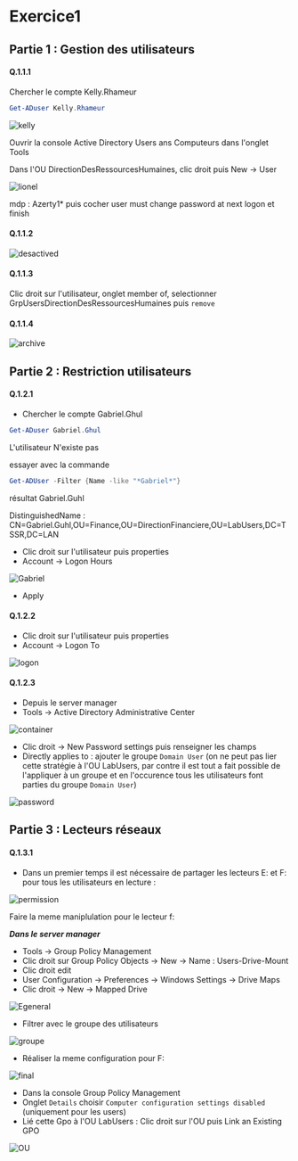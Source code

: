 # Exercice1

## Partie 1 : Gestion des utilisateurs

#### Q.1.1.1

Chercher le compte Kelly.Rhameur

```powershell
Get-ADuser Kelly.Rhameur
```
![kelly](https://github.com/Seyia11/Checkpoint-3/blob/main/Capture/Exercice%201/kelly.PNG?raw=true)

Ouvrir la console Active Directory Users ans Computeurs dans l'onglet Tools

Dans l'OU DirectionDesRessourcesHumaines, clic droit puis New -> User

![lionel](https://github.com/Seyia11/Checkpoint-3/blob/main/Capture/Exercice%201/lionel.PNG?raw=true)

mdp : Azerty1* puis cocher user must change password at next logon et finish



#### Q.1.1.2

![desactived](https://github.com/Seyia11/Checkpoint-3/blob/main/Capture/Exercice%201/desactived.PNG?raw=true)

#### Q.1.1.3

Clic droit sur l'utilisateur, onglet member of, selectionner GrpUsersDirectionDesRessourcesHumaines puis ``remove``


#### Q.1.1.4

![archive](https://github.com/Seyia11/Checkpoint-3/blob/main/Capture/Exercice%201/archive.PNG?raw=true)


## Partie 2 : Restriction utilisateurs

#### Q.1.2.1

- Chercher le compte Gabriel.Ghul

```powershell
Get-ADuser Gabriel.Ghul
```
L'utilisateur N'existe pas

essayer avec la commande
```powershell
Get-ADUser -Filter {Name -like "*Gabriel*"}
```
résultat Gabriel.Guhl

DistinguishedName : CN=Gabriel.Guhl,OU=Finance,OU=DirectionFinanciere,OU=LabUsers,DC=TSSR,DC=LAN

- Clic droit sur l'utilisateur puis properties
- Account -> Logon Hours

![Gabriel](https://github.com/Seyia11/Checkpoint-3/blob/main/Capture/Exercice%201/gabriel.PNG?raw=true)

- Apply


#### Q.1.2.2

- Clic droit sur l'utilisateur puis properties
- Account -> Logon To

![logon](https://github.com/Seyia11/Checkpoint-3/blob/main/Capture/Exercice%201/logon.PNG?raw=true)


#### Q.1.2.3

- Depuis le server manager 
- Tools -> Active Directory Administrative Center

![container](https://github.com/Seyia11/Checkpoint-3/blob/main/Capture/Exercice%201/container.PNG?raw=true)

- Clic droit -> New Password settings puis renseigner les champs
- Directly applies to : ajouter le groupe ``Domain User`` (on ne peut pas lier cette stratégie à l'OU LabUsers, par contre il est tout a fait possible de l'appliquer à un groupe et en l'occurence tous les utilisateurs font parties du groupe ``Domain User``)

![password](https://github.com/Seyia11/Checkpoint-3/blob/main/Capture/Exercice%201/password.PNG?raw=true)



## Partie 3 : Lecteurs réseaux

#### Q.1.3.1 

- Dans un premier temps il est nécessaire de partager les lecteurs E: et F: pour tous les utilisateurs en lecture :


![permission](https://github.com/Seyia11/Checkpoint-3/blob/main/Capture/Exercice%201/permission.PNG?raw=true)

Faire la meme maniplulation pour le lecteur f:


**_Dans le server manager_**

- Tools -> Group Policy Management
- Clic droit sur Group Policy Objects -> New -> Name : Users-Drive-Mount
- Clic droit edit
- User Configuration -> Preferences -> Windows Settings -> Drive Maps
- Clic droit -> New -> Mapped Drive

![Egeneral](https://github.com/Seyia11/Checkpoint-3/blob/main/Capture/Exercice%201/Egeneral.PNG?raw=true)

- Filtrer avec le groupe des utilisateurs

![groupe](https://github.com/Seyia11/Checkpoint-3/blob/main/Capture/Exercice%201/groupe.PNG?raw=true)

- Réaliser la meme configuration pour F:

![final](https://github.com/Seyia11/Checkpoint-3/blob/main/Capture/Exercice%201/final.PNG?raw=true)

- Dans la console Group Policy Management
- Onglet ``Details`` choisir ``Computer configuration settings disabled`` (uniquement pour les users) 
- Lié cette Gpo à l'OU LabUsers : Clic droit sur l'OU puis Link an Existing GPO

![OU](https://github.com/Seyia11/Checkpoint-3/blob/main/Capture/Exercice%201/OU.PNG?raw=true)


